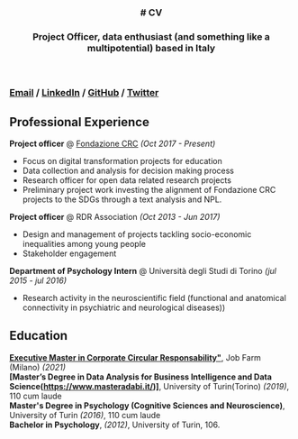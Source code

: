 <h3 align ="center"># CV<h3>
<h3 align ="center"> Project Officer, data enthusiast (and something like a multipotential) based in Italy<h3> <br>

[Email](mailto:andrea.selva@outlook.it) / [LinkedIn](https://www.linkedin.com/in/andrea-s-091531160/) / [GitHub](https://github.com/selvaandrea) / [Twitter](https://twitter.com/andreaselva9)

## Professional Experience

**Project officer** @ [Fondazione CRC](https://www.fondazionecrc.it/) _(Oct 2017 - Present)_ <br>
- Focus on digital transformation projects for education
- Data collection and analysis for decision making process
- Research officer for open data related research projects
- Preliminary project work investing the alignment of Fondazione CRC projects to the SDGs through a text analysis and NPL.

**Project officer** @ RDR Association _(Oct 2013 - Jun 2017)_ <br>
- Design and management of projects tackling socio-economic inequalities among young people
- Stakeholder engagement

**Department of Psychology Intern** @ Università degli Studi di Torino _(jul 2015 - jul 2016)_ <br>
- Research activity in the neuroscientific field (functional and anatomical connectivity in psychiatric and neurological diseases))

## Education

**[Executive Master in Corporate Circular Responsability"](https://twitter.com/andreaselva9)**, Job Farm (Milano) _(2021)_ <br>
**[Master’s Degree in Data Analysis for Business Intelligence and Data Science(https://www.masteradabi.it/)]**, University of Turin(Torino) _(2019)_, 110 cum laude <br>
**Master's Degree in Psychology (Cognitive Sciences and Neuroscience)**, University of Turin _(2016)_, 110 cum laude <br>
**Bachelor in Psychology**, _(2012)_, University of Turin, 106.
